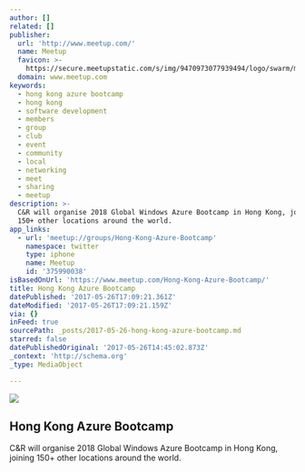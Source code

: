 ```yaml
---
author: []
related: []
publisher:
  url: 'http://www.meetup.com/'
  name: Meetup
  favicon: >-
    https://secure.meetupstatic.com/s/img/9470973077939494/logo/swarm/m_swarm_196x196.png
  domain: www.meetup.com
keywords:
  - hong kong azure bootcamp
  - hong kong
  - software development
  - members
  - group
  - club
  - event
  - community
  - local
  - networking
  - meet
  - sharing
  - meetup
description: >-
  C&R will organise 2018 Global Windows Azure Bootcamp in Hong Kong, joining
  150+ other locations around the world.
app_links:
  - url: 'meetup://groups/Hong-Kong-Azure-Bootcamp'
    namespace: twitter
    type: iphone
    name: Meetup
    id: '375990038'
isBasedOnUrl: 'https://www.meetup.com/Hong-Kong-Azure-Bootcamp/'
title: Hong Kong Azure Bootcamp
datePublished: '2017-05-26T17:09:21.361Z'
dateModified: '2017-05-26T17:09:21.159Z'
via: {}
inFeed: true
sourcePath: _posts/2017-05-26-hong-kong-azure-bootcamp.md
starred: false
datePublishedOriginal: '2017-05-26T14:45:02.873Z'
_context: 'http://schema.org'
_type: MediaObject

---
```

<article style=""><img src="https://imgflo.herokuapp.com/graph/2b2431f8e7ba7b0/67376702ce4905a250df2bd099ee9955/noop.png?input=https%3A%2F%2Fsecure.meetupstatic.com%2Fs%2Fimg%2F286374644891845767035%2Flogo%2Fmeetup-logo-script-1200x630.png" /><h1>Hong Kong Azure Bootcamp</h1><p>C&amp;R will organise 2018 Global Windows Azure Bootcamp in Hong Kong, joining 150+ other locations around the world.</p></article>